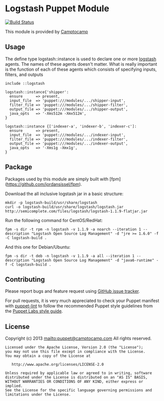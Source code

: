 # Logstash Puppet Module

[![Build Status](https://travis-ci.org/camptocamp/puppet-logstash.png?branch=master)](https://travis-ci.org/camptocamp/puppet-logstash)

This module is provided by [Camptocamp](http://www.camptocamp.com/)

## Usage

The define type logstash::instance is used to declare one or more [logstash](http://logstash.net/) agents. The names of 
these agents doesn't matter. What is really important is the function of each of these agents 
which consists of specifying inputs, filters, and outputs

    include ::logstash

    logstash::instance{'shipper':
      ensure      => present,
      input_file  => 'puppet:///modules/.../shipper-input',
      filter_file => 'puppet:///modules/.../shipper-filter',
      output_file => 'puppet:///modules/.../shipper-output',
      java_opts   => '-Xms512m -Xmx512m',
    }

    logstash::instance {['indexer-a', 'indexer-b', 'indexer-c']:
      ensure      => present,
      input_file  => 'puppet:///modules/.../indexer-input',
      filter_file => 'puppet:///modules/.../indexer-filter',
      output_file => 'puppet:///modules/.../indexer-output',
      java_opts   => '-Xms1g -Xmx1g',
    }

## Package

Packages used by this module are simply built with [fpm] (https://github.com/jordansissel/fpm).

Download the all inclusive logstash jar in a basic structure:

    mkdir -p logstash-build/usr/share/logstash
    curl -o logstash-build/usr/share/logstash/logstash.jar http://semicomplete.com/files/logstash/logstash-1.1.9-flatjar.jar

Run the following command for CentOS/RedHat:

    fpm -s dir -t rpm -n logstash -v 1.1.9 -a noarch --iteration 1 --description "Logstash Open Source Log Management" -d "jre >= 1.6.0" -f -C logstash-build .

And this one for Debian/Ubuntu:

    fpm -s dir -t deb -n logstash -v 1.1.9 -a all --iteration 1 --description "Logstash Open Source Log Management" -d "java6-runtime" -f -C logstash-build .

## Contributing

Please report bugs and feature request using [GitHub issue
tracker](https://github.com/camptocamp/puppet-logstash/issues).

For pull requests, it is very much appreciated to check your Puppet manifest
with [puppet-lint](https://github.com/camptocamp/puppet-logstash/issues) to follow the recommended Puppet style guidelines from the
[Puppet Labs style guide](http://docs.puppetlabs.com/guides/style_guide.html).

## License

Copyright (c) 2013 <mailto:puppet@camptocamp.com> All rights reserved.

    Licensed under the Apache License, Version 2.0 (the "License");
    you may not use this file except in compliance with the License.
    You may obtain a copy of the License at

       http://www.apache.org/licenses/LICENSE-2.0

    Unless required by applicable law or agreed to in writing, software
    distributed under the License is distributed on an "AS IS" BASIS,
    WITHOUT WARRANTIES OR CONDITIONS OF ANY KIND, either express or implied.
    See the License for the specific language governing permissions and
    limitations under the License.

